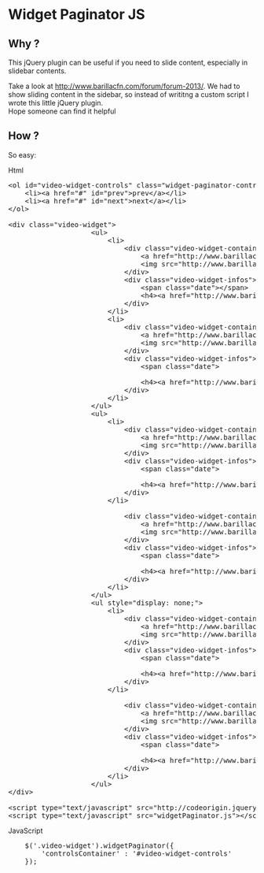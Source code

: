 <h1>Widget Paginator JS</h1>

<h2>Why ?</h2>
<p>This jQuery plugin can be useful if you need to slide content, especially in slidebar contents.</p>
<p>Take a look at <a href="http://www.barillacfn.com/forum/forum-2013/">http://www.barillacfn.com/forum/forum-2013/</a>. We had to show sliding content in the sidebar, so instead of writitng a custom script I wrote this little jQuery plugin. <br/>Hope someone can find it helpful</p>

<h2>How ?</h2>
<p>So easy: </p>

<label>Html</label>

<pre>
&lt;ol id="video-widget-controls" class="widget-paginator-controls"&gt;
	&lt;li&gt;&lt;a href="#" id="prev"&gt;prev&lt;/a&gt;&lt;/li&gt;
	&lt;li&gt;&lt;a href="#" id="next"&gt;next&lt;/a&gt;&lt;/li&gt;
&lt;/ol&gt;

&lt;div class="video-widget"&gt;
					&lt;ul&gt;
						&lt;li&gt;
							&lt;div class="video-widget-container"&gt;
								&lt;a href="http://www.barillacfn.com/video/vd-world-environment-day/?tag=" class="link-video-small"&gt;&lt;/a&gt;
								&lt;img src="http://www.barillacfn.com/wp-content/uploads/2013/07/bcfn_waste_wed2013-213x115.jpg" alt="" class="attachment-video"&gt;
							&lt;/div&gt;
							&lt;div class="video-widget-infos"&gt;
								&lt;span class="date"&gt;&lt;/span&gt;
								&lt;h4&gt;&lt;a href="http://www.barillacfn.com/video/vd-world-environment-day/?tag="&gt;World Environment Day&lt;/a&gt;&lt;/h4&gt;
							&lt;/div&gt;
						&lt;/li&gt;
						&lt;li&gt;
							&lt;div class="video-widget-container"&gt;
								&lt;a href="http://www.barillacfn.com/video/bcfn-yes-marta-antonelli-martina-sartori/?tag=" class="link-video-small"&gt;&lt;/a&gt;
								&lt;img src="http://www.barillacfn.com/wp-content/uploads/2013/03/BCFN_Antonelli_Sartori-213x115.jpg" alt="" class="attachment-video"&gt;
							&lt;/div&gt;
							&lt;div class="video-widget-infos"&gt;
								&lt;span class="date"&gt;
																&lt;/span&gt;
								&lt;h4&gt;&lt;a href="http://www.barillacfn.com/video/bcfn-yes-marta-antonelli-martina-sartori/?tag="&gt;BCFN YES! | Marta Antonelli &amp; Martina Sartori&lt;/a&gt;&lt;/h4&gt;
							&lt;/div&gt;
						&lt;/li&gt;
					&lt;/ul&gt;
					&lt;ul&gt;
						&lt;li&gt;
							&lt;div class="video-widget-container"&gt;
								&lt;a href="http://www.barillacfn.com/video/ridurre-lo-spreco-alimentare-jan-lundqvist/?tag=" class="link-video-small"&gt;&lt;/a&gt;
								&lt;img src="http://www.barillacfn.com/wp-content/uploads/2013/01/lund-213x115.png" alt="" class="attachment-video"&gt;
							&lt;/div&gt;
							&lt;div class="video-widget-infos"&gt;
								&lt;span class="date"&gt;
																&lt;/span&gt;
								&lt;h4&gt;&lt;a href="http://www.barillacfn.com/video/ridurre-lo-spreco-alimentare-jan-lundqvist/?tag="&gt;SPRECO ALIMENTARE: UNO SCENARIO GLOBALE | Jan Lundqvist&lt;/a&gt;&lt;/h4&gt;
							&lt;/div&gt;
						&lt;/li&gt;
																					&lt;li&gt;
							&lt;div class="video-widget-container"&gt;
								&lt;a href="http://www.barillacfn.com/video/verso-la-green-economy-hans-herren/?tag=" class="link-video-small"&gt;&lt;/a&gt;
								&lt;img src="http://www.barillacfn.com/wp-content/uploads/2013/01/herren1-213x115.png" alt="" class="attachment-video"&gt;
							&lt;/div&gt;
							&lt;div class="video-widget-infos"&gt;
								&lt;span class="date"&gt;
																&lt;/span&gt;
								&lt;h4&gt;&lt;a href="http://www.barillacfn.com/video/verso-la-green-economy-hans-herren/?tag="&gt;CAMBIARE IL SISTEMA ALIMENTARE | HANS HERREN&lt;/a&gt;&lt;/h4&gt;
							&lt;/div&gt;
						&lt;/li&gt;
					&lt;/ul&gt;
					&lt;ul style="display: none;"&gt;
						&lt;li&gt;
							&lt;div class="video-widget-container"&gt;
								&lt;a href="http://www.barillacfn.com/video/verso-la-green-economy-jason-clay/?tag=" class="link-video-small"&gt;&lt;/a&gt;
								&lt;img src="http://www.barillacfn.com/wp-content/uploads/2013/01/clay-213x115.png" alt="" class="attachment-video"&gt;
							&lt;/div&gt;
							&lt;div class="video-widget-infos"&gt;
								&lt;span class="date"&gt;
																&lt;/span&gt;
								&lt;h4&gt;&lt;a href="http://www.barillacfn.com/video/verso-la-green-economy-jason-clay/?tag="&gt;NECESSITÀ ALIMENTARI ED EQUILIBRI AMBIENTALI | JASON CLAY&lt;/a&gt;&lt;/h4&gt;
							&lt;/div&gt;
						&lt;/li&gt;
																					&lt;li&gt;
							&lt;div class="video-widget-container"&gt;
								&lt;a href="http://www.barillacfn.com/video/il-diritto-al-cibo-per-tutti-tavola-rotonda/?tag=" class="link-video-small"&gt;&lt;/a&gt;
								&lt;img src="http://www.barillacfn.com/wp-content/uploads/2013/01/ello-213x115.png" alt="" class="attachment-video"&gt;
							&lt;/div&gt;
							&lt;div class="video-widget-infos"&gt;
								&lt;span class="date"&gt;
																&lt;/span&gt;
								&lt;h4&gt;&lt;a href="http://www.barillacfn.com/video/il-diritto-al-cibo-per-tutti-tavola-rotonda/?tag="&gt;IL DIRITTO AL CIBO PER TUTTI | Tavola Rotonda&lt;/a&gt;&lt;/h4&gt;
							&lt;/div&gt;
						&lt;/li&gt;
					&lt;/ul&gt;
&lt;/div&gt;	

&lt;script type="text/javascript" src="http://codeorigin.jquery.com/jquery-2.0.3.min.js"&gt;&lt;/script&gt;
&lt;script type="text/javascript" src="widgetPaginator.js"&gt;&lt;/script&gt;
</pre>

<label>JavaScript</label>
<pre>
	$('.video-widget').widgetPaginator({
		'controlsContainer' : '#video-widget-controls'
	});	
</pre>